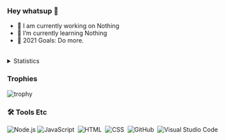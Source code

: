 ### Hey whatsup 👋

- 🔨 I am currently working on Nothing
- 🌱 I’m currently learning Nothing
- 🥅 2021 Goals: Do more.
<br>

<details>
 <summary>Statistics</summary> 
  <img src="https://github-readme-stats.vercel.app/api/top-langs/?username=DiscordKiller&layout=compact&theme=tokyonight" />
  <img src="https://github-readme-stats.vercel.app/api?username=DiscordKiller&count_private=true&show_icons=true&theme=tokyonight" />
</details>

### Trophies
![trophy](https://github-profile-trophy.vercel.app/?username=DiscordKiller&theme=dark)

### 🛠 Tools Etc
![Node.js](https://img.shields.io/badge/-Node.js-000?&logo=node.js)
![JavaScript](https://img.shields.io/badge/-JavaScript-05122A?style=flat&logo=javascript)&nbsp;
![HTML](https://img.shields.io/badge/-HTML-05122A?style=flat&logo=HTML5)&nbsp;
![CSS](https://img.shields.io/badge/-CSS-05122A?style=flat&logo=CSS3&logoColor=1572B6)&nbsp;
![GitHub](https://img.shields.io/badge/-GitHub-05122A?style=flat&logo=github)&nbsp;
![Visual Studio Code](https://img.shields.io/badge/-Visual%20Studio%20Code-05122A?style=flat&logo=visual-studio-code&logoColor=007ACC)&nbsp;
